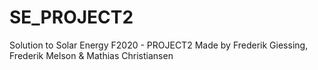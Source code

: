 # SE_PROJECT2
Solution to Solar Energy F2020 - PROJECT2
Made by Frederik Giessing, Frederik Melson & Mathias Christiansen
